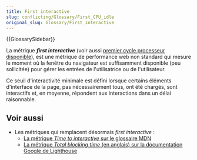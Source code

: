 ```yaml
---
title: First interactive
slug: conflicting/Glossary/First_CPU_idle
original_slug: Glossary/First_interactive
---
```


{{GlossarySidebar}}

La métrique **<i lang="en">first interactive</i>** (voir aussi [premier cycle processeur disponible](/fr/docs/Glossary/First_CPU_idle)), est une métrique de performance web non standard qui mesure le moment où la fenêtre du navigateur est suffisamment disponible (peu sollicitée) pour gérer les entrées de l'utilisatrice ou de l'utilisateur.

Ce seuil d'interactivité minimale est défini lorsque certains éléments d'interface de la page, pas nécessairement tous, ont été chargés, sont interactifs et, en moyenne, répondent aux interactions dans un délai raisonnable.

## Voir aussi

- Les métriques qui remplacent désormais <i lang="en">first interactive</i>&nbsp;:
  - [La métrique <i lang="en">Time to interactive</i> sur le glossaire MDN](/fr/docs/Glossary/Time_to_interactive)
  - [La métrique <i lang="en">Total blocking time</i> (en anglais) sur la documentation Google de Lighthouse](https://developer.chrome.com/docs/lighthouse/performance/lighthouse-total-blocking-time/)
